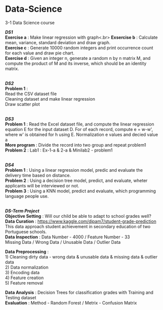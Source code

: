 # Data-Science
3-1 Data Science course

<b><em>DS1<br></em></b>
<b>Exercise a</b> : Make linear regression with graph<.br>
<b>Exsercise b</b> : Calculate mean, variance, standard deviation and draw graph.<br>
<b>Exercise c</b> : Generate 10000 random integers and print occurrence count for each value and draw pie chart.<br>
<b>Exercise d</b> : Given an integer n, generate a random n by n matrix M, and compute the product of M and its inverse, which should be an identity matrix.<br><br>


<b><em>DS2<br></em></b>
<b>Problem 1</b> : <br>
Read the CSV dataset file<br>
Cleaning dataset and make linear regression<br>
Draw scatter plot<br><br>

<b><em>DS3<br></em></b>
<b>Problem 1</b> : Read the Excel dataset file, and compute the linear regression equation E for the input dataset D. For of each record, compute e = w-w', where w' is obtained for h using E. Normalization e values and decied value a <br>
<b>More program</b> : Divide the record into two group and repeat problem1<br>
<b>Problem 2</b> : Lab1 : Ex-1-a & 2-a & Minilab2 - problem1<br><br>

<b><em>DS4<br></em></b>
<b>Problem 1</b> : Using a linear regression model, predic and evaluate the delivery time based on distance.<br>
<b>Problem 2</b> : Using a decision tree model, predict, and evaluate, wheter applicants will be interviewed or not.<br>
<b>Problem 3</b> : Using a KNN model, predict and evaluate, which programming language people use.<br><br>

<b><em>DS-Term Project<br></em></b>
<b>Objective Setting</b> : Will our child be able to adapt to school grades well?<br>
<b>Data Curation</b> : https://www.kaggle.com/dipam7/student-grade-prediction <br>
This data approach student achievement in secondary education of two Portuguese schools.<br>
<b>Data Inspection</b> : Data Number - 4000  /  Feature Number  -  33<br>
Missing Data / Wrong Data / Unusable Data / Outlier Data<br>
<p><b>Data Preprocessing</b> :<br>
1) Cleaning dirty data - wrong data & unusable data & missing data & outlier data<br>
2) Data normalization<br>
3) Encoding data<br>
4) Feature creation<br>
5) Feature removal<br></p>
<b>Data Analysis</b> : Decision Trees for classification grades with Training and Testing dataset <br>
<b>Evaluation</b> : Method - Random Forest  /  Metrix - Confusion Matrix
